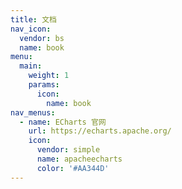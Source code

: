 ```yaml
---
title: 文档
nav_icon:
  vendor: bs
  name: book
menu:
  main:
    weight: 1
    params:
      icon:
        name: book
nav_menus:
  - name: ECharts 官网
    url: https://echarts.apache.org/
    icon:
      vendor: simple
      name: apacheecharts
      color: '#AA344D'
---
```

